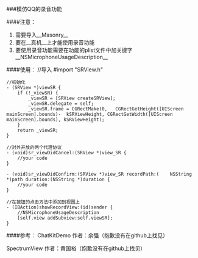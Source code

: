
###模仿QQ的录音功能

####注意：

1. 需要导入__Masonry__
2. 要在__真机__上才能使用录音功能
3. 要使用录音功能需要在功能的plist文件中加关键字__NSMicrophoneUsageDescription__


####使用：
	//导入
	#import "SRView.h"
	
	//初始化
	- (SRView *)viewSR {
    	if (!_viewSR) {
        	_viewSR = [SRView createSRView];
        	_viewSR.delegate = self;
	        _viewSR.frame = CGRectMake(0, 	CGRectGetHeight([UIScreen mainScreen].bounds)-	kSRViewHeight, CGRectGetWidth([UIScreen 	mainScreen].bounds), kSRViewHeight);
    	}
    	return _viewSR;
	}

	//对外开放的两个代理协议
	- (void)sr_viewDidCancel:(SRView *)view_SR {
    	//your code
	}

	- (void)sr_viewDidConfirm:(SRView *)view_SR recordPath:(	NSString *)path duration:(NSString *)duration {
    	//your code
	}

	//在按钮的点击方法中添加到视图上
	- (IBAction)showRecordView:(id)sender {
		//NSMicrophoneUsageDescription
	    [self.view addSubview:self.viewSR];
	}
	
	
####参考：
ChatKitDemo	 作者：余强（抱歉没有在github上找见）

SpectrumView 作者：黄国裕（抱歉没有在github上找见）
